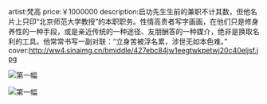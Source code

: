 artist:梵高
price:￥1000000
description:启功先生生前的兼职不计其数，但他名片上只印“北京师范大学教授”的本职职务。性情高贵者写字画画，在他们只是修身养性的一种手段，或是亲近传统的一种途径、友朋酬答的一种媒介，绝非是换取名利的工具。他常常书写一副对联：“立身苦被浮名累，涉世无如本色难。”
cover:http://ww4.sinaimg.cn/bmiddle/427ebc84jw1eegtwkpetwj20c40eljsf.jpg

![第一幅](http://ww4.sinaimg.cn/bmiddle/427ebc84jw1eegtwkpetwj20c40eljsf.jpg)

![第一幅](http://ww1.sinaimg.cn/bmiddle/427ebc84jw1eegtvbahscj20e50g4dha.jpg)